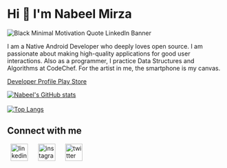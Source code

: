 # Hi 👋 I'm Nabeel Mirza

![Black Minimal Motivation Quote LinkedIn Banner](https://github.com/drocgoesongit/drocgoesongit/assets/82268112/ad2f0fe3-ccd8-4cf8-9191-818fd7e9336d)


I am a Native Android Developer who deeply loves open source. I am passionate about making high-quality applications for good user interactions. Also as a programmer, I practice Data Structures and Algorithms at CodeChef. For the artist in me, the smartphone is my canvas.


[Developer Profile Play Store](https://play.google.com/store/apps/dev?id=4896162907476085829)

  
[![Nabeel's GitHub stats](https://github-readme-stats.vercel.app/api?username=drocgoesongit&show_icons=true&theme=dark)](https://github.com/drocgoesongit/github-readme-stats)\
<br>
[![Top Langs](https://github-readme-stats.vercel.app/api/top-langs/?username=drocgoesongit&hide=python,html&langs_count=3&theme=dark)](https://github.com/drocgoesongit/github-readme-stats)


## Connect with me

&nbsp;&nbsp;[<img src='https://cdn.jsdelivr.net/npm/simple-icons@3.0.1/icons/linkedin.svg' alt='linkedin' height='40'>](https://www.linkedin.com/in/nabeel-mirza-b72362207//) 
&nbsp;&nbsp;&nbsp;&nbsp;&nbsp;[<img src='https://cdn.jsdelivr.net/npm/simple-icons@3.0.1/icons/instagram.svg' alt='instagram' height='40'>](https://www.instagram.com/mirza_nabeel_7//)
&nbsp;&nbsp;&nbsp;&nbsp;&nbsp;[<img src='https://cdn.jsdelivr.net/npm/simple-icons@3.0.1/icons/twitter.svg' alt='twitter' height='40'>](https://twitter.com/NabeelM08239730) 





